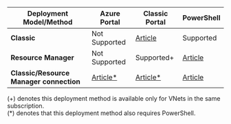 | **Deployment Model/Method** | **Azure Portal** | **Classic Portal** | **PowerShell** |
|---|---|---|---|
|**Classic** | Not Supported | [Article](../articles/vpn-gateway/virtual-networks-configure-vnet-to-vnet-connection.md) | Supported |
|**Resource Manager** | Not Supported |Supported+ | [Article](../articles/vpn-gateway/vpn-gateway-vnet-vnet-rm-ps.md)|
|**Classic/Resource Manager connection** | [Article*](../articles/vpn-gateway/vpn-gateway-connect-different-deployment-models-portal.md) | [Article*](../articles/vpn-gateway/vpn-gateway-connect-different-deployment-models-portal.md) |[Article](../articles/vpn-gateway/vpn-gateway-connect-different-deployment-models-powershell.md)|

(+) denotes this deployment method is available only for VNets in the same subscription.<br>
(*) denotes that this deployment method also requires PowerShell.


